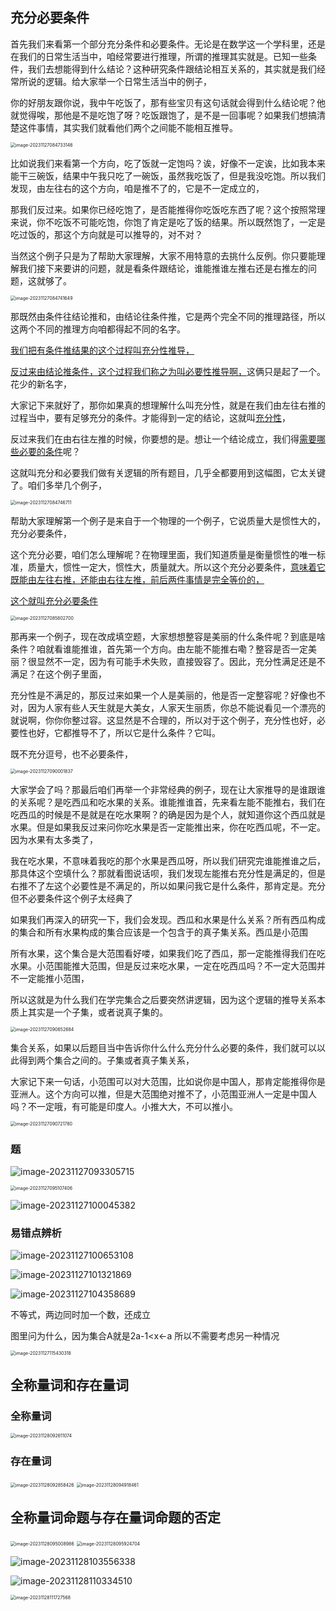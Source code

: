 ## 充分必要条件

首先我们来看第一个部分充分条件和必要条件。无论是在数学这一个学科里，还是在我们的日常生活当中，咱经常要进行推理，所谓的推理其实就是。已知一些条件，我们去想能得到什么结论？这种研究条件跟结论相互关系的，其实就是我们经常所说的逻辑。给大家举一个日常生活当中的例子，

你的好朋友跟你说，我中午吃饭了，那有些宝贝有这句话就会得到什么结论呢？他就觉得唉，那他是不是吃饱了呀？吃饭跟饱了，是不是一回事呢？如果我们想搞清楚这件事情，其实我们就看他们两个之间能不能相互推导。

<img src="/Users/yuebinghui/Documents/program/github/note/images/image-20231127084733146.png" alt="image-20231127084733146" style="zoom:50%;" />

比如说我们来看第一个方向，吃了饭就一定饱吗？诶，好像不一定诶，比如我本来能干三碗饭，结果中午我只吃了一碗饭，虽然我吃饭了，但是我没吃饱。所以我们发现，由左往右的这个方向，咱是推不了的，它是不一定成立的，

那我们反过来。如果你已经吃饱了，是否能推得你吃饭吃东西了呢？这个按照常理来说，你不吃饭不可能吃饱，你饱了肯定是吃了饭的结果。所以既然饱了，一定是吃过饭的，那这个方向就是可以推导的，对不对？

当然这个例子只是为了帮助大家理解，大家不用特意的去挑什么反例。你只要能理解我们接下来要讲的问题，就是看条件跟结论，谁能推谁左推右还是右推左的问题，这就够了。

<img src="/Users/yuebinghui/Documents/program/github/note/images/image-20231127084741649.png" alt="image-20231127084741649" style="zoom:50%;" />

那既然由条件往结论推和，由结论往条件推，它是两个完全不同的推理路径，所以这两个不同的推理方向咱都得起不同的名字。

<u>我们把有条件推结果的这个过程叫充分性推导，</u>

<u>反过来由结论推条件，这个过程我们称之为叫必要性推导啊，</u>这俩只是起了一个。花少的新名字，

大家记下来就好了，那你如果真的想理解什么叫充分性，就是在我们由左往右推的过程当中，要有足够充分的条件。才能得到一定的结论，这就叫<u>充分性</u>，

反过来我们在由右往左推的时候，你要想的是。想让一个结论成立，我们得<u>需要哪些必要的条件</u>呢？

这就叫充分和必要我们做有关逻辑的所有题目，几乎全都要用到这幅图，它太关键了。咱们多举几个例子，

<img src="/Users/yuebinghui/Documents/program/github/note/images/image-20231127084746711.png" alt="image-20231127084746711" style="zoom:50%;" />

帮助大家理解第一个例子是来自于一个物理的一个例子，它说质量大是惯性大的，充分必要条件，

这个充分必要，咱们怎么理解呢？在物理里面，我们知道质量是衡量惯性的唯一标准，质量大，惯性一定大，惯性大，质量就大。所以这个充分必要条件，<u>意味着它既能由左往右推，还能由右往左推，前后两件事情是完全等价的，</u>

<u>这个就叫充分必要条件</u>

<img src="/Users/yuebinghui/Documents/program/github/note/images/image-20231127085802700.png" alt="image-20231127085802700" style="zoom:50%;" />

那再来一个例子，现在改成填空题，大家想想整容是美丽的什么条件呢？到底是啥条件？咱就看谁能推谁，首先第一个方向。由左能不能推右嘞？整容是否一定美丽？很显然不一定，因为有可能手术失败，直接毁容了。因此，充分性满足还是不满足？在这个例子里面，

充分性是不满足的，那反过来如果一个人是美丽的，他是否一定整容呢？好像也不对，因为人家有些人天生就是大美女，人家天生丽质，你总不能说看见一个漂亮的就说啊，你你你整过容。这显然是不合理的，所以对于这个例子，充分性也好，必要性也好，它都推导不了，所以它是什么条件？它叫。

既不充分逗号，也不必要条件，

<img src="/Users/yuebinghui/Documents/program/github/note/images/image-20231127090001837.png" alt="image-20231127090001837" style="zoom:50%;" />

大家学会了吗？那最后咱们再举一个非常经典的例子，现在让大家推导的是谁跟谁的关系呢？是吃西瓜和吃水果的关系。谁能推谁首，先来看左能不能推右，我们在吃西瓜的时候是不是就是在吃水果啊？的确是因为是个人，就知道你这个西瓜就是水果。但是如果我反过来问你吃水果是否一定能推出来，你在吃西瓜呢，不一定。因为水果有太多类了，

我在吃水果，不意味着我吃的那个水果是西瓜呀，所以我们研究完谁能推谁之后，那具体这个空填什么？那就看图说话呗，我们发现左能推右充分性是满足的，但是右推不了左这个必要性是不满足的，所以如果问我它是什么条件，那肯定是。充分但不必要条件这个例子太经典了



如果我们再深入的研究一下，我们会发现。西瓜和水果是什么关系？所有西瓜构成的集合和所有水果构成的集合应该是一个包含于的真子集关系。西瓜是小范围

所有水果，这个集合是大范围看好喽，如果我们吃了西瓜，那一定能推得我们在吃水果。小范围能推大范围，但是反过来吃水果，一定在吃西瓜吗？不一定大范围并不一定能推小范围，

所以这就是为什么我们在学完集合之后要突然讲逻辑，因为这个逻辑的推导关系本质上其实是一个子集，或者说真子集的。

<img src="/Users/yuebinghui/Documents/program/github/note/images/image-20231127090652684.png" alt="image-20231127090652684" style="zoom:50%;" />

集合关系，如果以后题目当中告诉你什么什么充分什么必要的条件，我们就可以以此得到两个集合之间的。子集或者真子集关系，

大家记下来一句话，小范围可以对大范围，比如说你是中国人，那肯定能推得你是亚洲人。这个方向可以推，但是大范围绝对推不了，小范围亚洲人一定是中国人吗？不一定哦，有可能是印度人。小推大大，不可以推小。

<img src="/Users/yuebinghui/Documents/program/github/note/images/image-20231127090721780.png" alt="image-20231127090721780" style="zoom:50%;" />

### 题

![image-20231127093305715](/Users/yuebinghui/Documents/program/github/note/images/image-20231127093305715.png)

<img src="/Users/yuebinghui/Documents/program/github/note/images/image-20231127095107406.png" alt="image-20231127095107406" style="zoom:50%;" />

![image-20231127100045382](/Users/yuebinghui/Documents/program/github/note/images/image-20231127100045382.png)

### 易错点辨析

![image-20231127100653108](/Users/yuebinghui/Documents/program/github/note/images/image-20231127100653108.png)

![image-20231127101321869](/Users/yuebinghui/Documents/program/github/note/images/image-20231127101321869.png)

![image-20231127104358689](/Users/yuebinghui/Documents/program/github/note/images/image-20231127104358689.png)



不等式，两边同时加一个数，还成立

图里问为什么，因为集合A就是2a-1<x<-a 所以不需要考虑另一种情况

<img src="/Users/yuebinghui/Documents/program/github/note/images/image-20231127115430318.png" alt="image-20231127115430318" style="zoom:50%;" />

## 全称量词和存在量词

### 全称量词

<img src="/Users/yuebinghui/Documents/program/github/note/images/image-20231128092611074.png" alt="image-20231128092611074" style="zoom:50%;" />

### 存在量词

<img src="/Users/yuebinghui/Documents/program/github/note/images/image-20231128092858426.png" alt="image-20231128092858426" style="zoom:50%;" />

<img src="/Users/yuebinghui/Documents/program/github/note/images/image-20231128094918461.png" alt="image-20231128094918461" style="zoom:50%;" />

## 全称量词命题与存在量词命题的否定

<img src="/Users/yuebinghui/Documents/program/github/note/images/image-20231128095008986.png" alt="image-20231128095008986" style="zoom:50%;" />

<img src="/Users/yuebinghui/Documents/program/github/note/images/image-20231128095924704.png" alt="image-20231128095924704" style="zoom:50%;" />

![image-20231128103556338](/Users/yuebinghui/Documents/program/github/note/images/image-20231128103556338.png)



![image-20231128110334510](/Users/yuebinghui/Documents/program/github/note/images/image-20231128110334510.png)

<img src="/Users/yuebinghui/Documents/program/github/note/images/image-20231128111727568.png" alt="image-20231128111727568" style="zoom:50%;" />